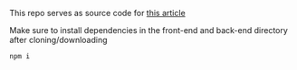 This repo serves as source code for [this article](https://medium.com/@binhchung48/create-a-contact-form-with-nodemailer-react-js-and-express-js-7757d41e2448)

Make sure to install dependencies in the front-end and back-end directory after cloning/downloading 
```
npm i 
``` 
